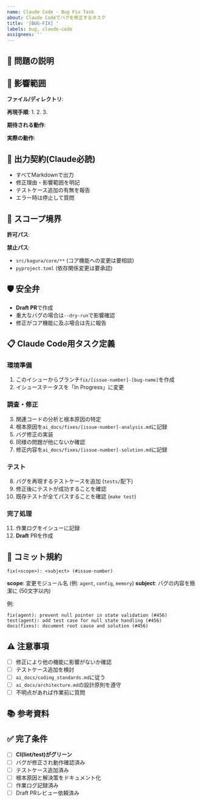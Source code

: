 ```yaml
---
name: Claude Code - Bug Fix Task
about: Claude Codeでバグを修正するタスク
title: '[BUG-FIX] '
labels: bug, claude-code
assignees: ''
---
```


## 🐛 問題の説明


## 📂 影響範囲
**ファイル/ディレクトリ**:


**再現手順**:
1.
2.
3.

**期待される動作**:


**実際の動作**:


## 📑 出力契約(Claude必読)
- すべてMarkdownで出力
- 修正理由・影響範囲を明記
- テストケース追加の有無を報告
- エラー時は停止して質問

## 📂 スコープ境界
**許可パス**:


**禁止パス**:
- `src/kagura/core/**` (コア機能への変更は要相談)
- `pyproject.toml` (依存関係変更は要承認)

## 🛡️ 安全弁
- **Draft PR**で作成
- 重大なバグの場合は`--dry-run`で影響確認
- 修正がコア機能に及ぶ場合は先に報告

## 📋 Claude Code用タスク定義

### 環境準備
1. このイシューからブランチ`fix/[issue-number]-[bug-name]`を作成
2. イシューステータスを「In Progress」に変更

### 調査・修正
3. 関連コードの分析と根本原因の特定
4. 根本原因を`ai_docs/fixes/[issue-number]-analysis.md`に記録
5. バグ修正の実装
6. 同様の問題が他にないか確認
7. 修正内容を`ai_docs/fixes/[issue-number]-solution.md`に記録

### テスト
8. バグを再現するテストケースを追加 (`tests/`配下)
9. 修正後にテストが成功することを確認
10. 既存テストが全てパスすることを確認 (`make test`)

### 完了処理
11. 作業ログをイシューに記録
12. **Draft** PRを作成

## 🧾 コミット規約

```
fix(<scope>): <subject> (#issue-number)
```

**scope**: 変更モジュール名 (例: `agent`, `config`, `memory`)
**subject**: バグの内容を簡潔に (50文字以内)

例:
```
fix(agent): prevent null pointer in state validation (#456)
test(agent): add test case for null state handling (#456)
docs(fixes): document root cause and solution (#456)
```

## ⚠️ 注意事項
- [ ] 修正により他の機能に影響がないか確認
- [ ] テストケース追加を検討
- [ ] `ai_docs/coding_standards.md`に従う
- [ ] `ai_docs/architecture.md`の設計原則を遵守
- [ ] 不明点があれば作業前に質問

## 📚 参考資料
<!-- エラーログ、スタックトレース、関連ドキュメントなど -->


## ✅ 完了条件
- [ ] **CI(lint/test)がグリーン**
- [ ] バグが修正され動作確認済み
- [ ] テストケース追加済み
- [ ] 根本原因と解決策をドキュメント化
- [ ] 作業ログ記録済み
- [ ] Draft PRレビュー依頼済み
